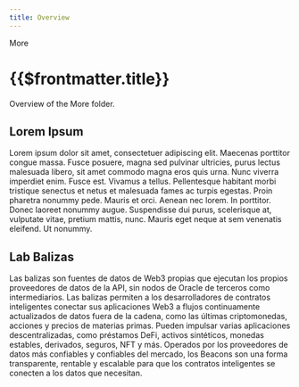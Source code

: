 ```yaml
---
title: Overview
---
```


<TitleSpan>More</TitleSpan>

# {{$frontmatter.title}}

<TocHeader /> <TOC class="table-of-contents" :include-level="[2,3]" />

Overview of the More folder.

## Lorem Ipsum

Lorem ipsum dolor sit amet, consectetuer adipiscing elit. Maecenas porttitor congue massa. Fusce posuere, magna sed pulvinar ultricies, purus lectus malesuada libero, sit amet commodo magna eros quis urna. Nunc viverra imperdiet enim. Fusce est. Vivamus a tellus. Pellentesque habitant morbi tristique senectus et netus et malesuada fames ac turpis egestas. Proin pharetra nonummy pede. Mauris et orci. Aenean nec lorem. In porttitor. Donec laoreet nonummy augue. Suspendisse dui purus, scelerisque at, vulputate vitae, pretium mattis, nunc. Mauris eget neque at sem venenatis eleifend. Ut nonummy.

## Lab Balizas

Las balizas son fuentes de datos de Web3 propias que ejecutan los propios proveedores de datos de la API, sin nodos de Oracle de terceros como intermediarios. Las balizas permiten a los desarrolladores de contratos inteligentes conectar sus aplicaciones Web3 a flujos continuamente actualizados de datos fuera de la cadena, como las últimas criptomonedas, acciones y precios de materias primas. Pueden impulsar varias aplicaciones descentralizadas, como préstamos DeFi, activos sintéticos, monedas estables, derivados, seguros, NFT y más. Operados por los proveedores de datos más confiables y confiables del mercado, los Beacons son una forma transparente, rentable y escalable para que los contratos inteligentes se conecten a los datos que necesitan.
